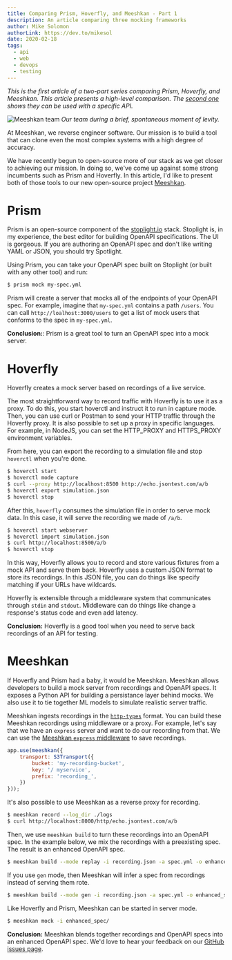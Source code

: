 ```yaml
---
title: Comparing Prism, Hoverfly, and Meeshkan - Part 1
description: An article comparing three mocking frameworks
author: Mike Solomon
authorLink: https://dev.to/mikesol
date: 2020-02-18
tags:
  - api
  - web
  - devops
  - testing
---
```


_This is the first article of a two-part series comparing Prism, Hoverfly, and Meeshkan. This article presents a high-level comparison. The [second one](https://dev.to/meeshkan/comparing-prism-hoverfly-and-meeshkan-part-2-139i) shows they can be used with a specific API._

![Meeshkan team](https://cdn.filestackcontent.com/AZvPNtU2oRLCcNYkJFCAAz/resize=width:1000/https://dev-to-uploads.s3.amazonaws.com/i/bni2ip09m23dml1nozod.jpg)
_Our team during a brief, spontaneous moment of levity._

At Meeshkan, we reverse engineer software. Our mission is to build a tool that can clone even the most complex systems with a high degree of accuracy.

We have recently begun to open-source more of our stack as we get closer to achieving our mission. In doing so, we've come up against some strong incumbents such as Prism and Hoverfly.  In this article, I'd like to present both of those tools to our new open-source project [Meeshkan](https://github.com/meeshkan/meeshkan).

# Prism

Prism is an open-source component of the [stoplight.io](https://stoplight.io) stack.  Stoplight is, in my experience, the best editor for building OpenAPI specifications.  The UI is gorgeous. If you are authoring an OpenAPI spec and don't like writing YAML or JSON, you should try Spotlight.

Using Prism, you can take your OpenAPI spec built on Stoplight (or built with any other tool) and run:

```bash
$ prism mock my-spec.yml
```

Prism will create a server that mocks all of the endpoints of your OpenAPI spec.  For example, imagine that `my-spec.yml` contains a path `/users`. You can call `http://loalhost:3000/users` to get a list of mock users that conforms to the spec in `my-spec.yml`.

**Conclusion:**: Prism is a great tool to turn an OpenAPI spec into a mock server.

# Hoverfly

Hoverfly creates a mock server based on recordings of a live service.

The most straightforward way to record traffic with Hoverfly is to use it as a proxy. To do this, you start hoverctl and instruct it to run in capture mode.  Then, you can use curl or Postman to send your HTTP traffic through the Hoverfly proxy.  It is also possible to set up a proxy in specific languages. For example, in NodeJS, you can set the HTTP_PROXY and HTTPS_PROXY environment variables.

From here, you can export the recording to a simulation file and stop `hoverctl` when you're done.

```bash
$ hoverctl start
$ hoverctl mode capture
$ curl --proxy http://localhost:8500 http://echo.jsontest.com/a/b
$ hoverctl export simulation.json
$ hoverctl stop
```

After this, `hoverfly` consumes the simulation file in order to serve mock data.  In this case, it will serve the recording we made of `/a/b`.

```bash
$ hoverctl start webserver
$ hoverctl import simulation.json
$ curl http://localhost:8500/a/b
$ hoverctl stop
```

In this way, Hoverfly allows you to record and store various fixtures from a mock API and serve them back. Hoverfly uses a custom JSON format to store its recordings. In this JSON file, you can do things like specify matching if your URLs have wildcards.

Hoverfly is extensible through a middleware system that communicates through `stdin` and `stdout`.  Middleware can do things like change a response's status code and even add latency.

**Conclusion:** Hoverfly is a good tool when you need to serve back recordings of an API for testing.

# Meeshkan

If Hoverfly and Prism had a baby, it would be Meeshkan. Meeshkan allows developers to build a mock server from recordings and OpenAPI specs. It exposes a Python API for building a persistance layer behind mocks. We also use it to tie together ML models to simulate realistic server traffic.

Meeshkan ingests recordings in the [`http-types`](https://github.com/meeshkan/http-types) format. You can build these Meeshkan recordings using middleware or a proxy.  For example, let's say that we have an `express` server and want to do our recording from that.  We can use the [Meeshkan `express` middleware](https://github.com/meeshkan/express-middleware) to save recordings.

```javascript
app.use(meeshkan({
    transport: S3Transport({
        bucket: 'my-recording-bucket',
        key: '/ myservice',
        prefix: 'recording_',
    })
}));
```

It's also possible to use Meeshkan as a reverse proxy for recording.

```bash
$ meeshkan record --log_dir ./logs
$ curl http://localhost:8000/http/echo.jsontest.com/a/b
```

Then, we use `meeshkan build` to turn these recordings into an OpenAPI spec.  In the example below, we mix the recordings with a preexisting spec. The result is an enhanced OpenAPI spec.

```bash
$ meeshkan build --mode replay -i recording.json -a spec.yml -o enhanced_spec
```

If you use `gen` mode, then Meeshkan will infer a spec from recordings instead of serving them rote.

```bash
$ meeshkan build --mode gen -i recording.json -a spec.yml -o enhanced_spec
```

Like Hoverfly and Prism, Meeshkan can be started in server mode.

```bash
$ meeshkan mock -i enhanced_spec/
```

**Conclusion:** Meeshkan blends together recordings and OpenAPI specs into an enhanced OpenAPI spec. We'd love to hear your feedback on our [GitHub issues page](https://github.com/meeshkan/meeshkan/issues).
